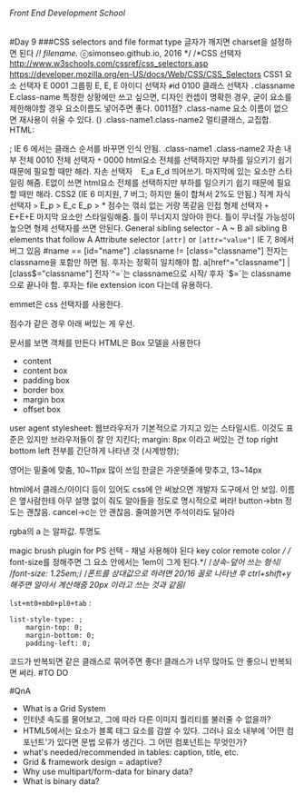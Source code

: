 ###### Front End Development School

#Day 9
###CSS selectors and file format type
글자가 깨지면 charset을 설정하면 된다
/*! filename.* ⓒsimonseo.github.io, 2016 */
/*CSS 선택자 
http://www.w3schools.com/cssref/css_selectors.asp
https://developer.mozilla.org/en-US/docs/Web/CSS/CSS_Selectors
CSS1
	요소 선택자 E
		0001
	그룹핑 E, E, E
	아이디 선택자 `#`id
		0100
	클래스 선택자 `.`classname 
		E.class-name 특정한 상황에만 쓰고 싶으면, 디자인 컨셉이 명확한 경우, 굳이 요소를 제한해야할 경우  요소이름도 넣어주면 좋다. 0011점?
		.class-name 요소 이름이 없으면 재사용이 쉬울 수 있다. ()
		.class-name1.class-name2 멀티클래스, 교집합. HTML: <p class="class-name1 class-name2">; IE 6 에서는 클래스 순서를 바꾸면 인식 안됨.
		.class-name1 .class-name2 자손 내부 전체
		0010
	전체 선택자 `*`
		0000
		html요소 전체를 선택하지만 부하를 일으키기 쉽기 때문에 필요할 때만 해라.
	자손 선택자 ` `
		E_a E_d
		띄어쓰기. 마지막에 있는 요소만 스타일링 해줌.
		E없이 쓰면 html요소 전체를 선택하지만 부하를 일으키기 쉽기 때문에 필요할 때만 해라.
CSS2 (IE 6 미지원, 7 버그; 하지만 둘이 합쳐서 2%도 안됨.)
	직계 자식 선택자 `>`
		E_p > E_c
		E_p > *
		점수는 꺾쇠 없는 거랑 똑같음
	인접 형제 선택자 `+`
		E+E+E
		마지막 요소만 스타일링해줌.
		틀이 무너지지 않아야 한다. 틀이 무너질 가능성이 높으면 형제 선택자를 쓰면 안된다.
	General sibling selector `~`
		A ~ B
		all sibling B elements that follow A
	Attribute selector `[attr]` or `[attr="value"]`
		IE 7, 8에서 버그 있음
		#name == [id="name"]
		.classname != [class="classname"] 전자는 classname을 포함만 하면 됨. 후자는 정확히 일치해야 함.
		a[href^="classname"] | [class$="classname"] 전자`^=`는 classname으로 시작/ 후자 `$=`는 classname으로 끝나야 함. 후자는 file extension icon 다는데 유용하다.


emmet은 css 선택자를 사용한다.

점수가 같은 경우 아래 써있는 게 우선.

문서를 보면 객체를 만든다
HTML은 Box 모델을 사용한다
- content
- content box
- padding box
- border box
- margin box
- offset box

user agent stylesheet: 웹브라우저가 기본적으로 가지고 있는 스타일시트. 이것도 표준은 있지만 브라우저들이 잘 안 지킨다;
margin: 8px 이라고 써있는 건 top right bottom left 전부를 간단하게 나타낸 것 (시계방향);

영어는 밑줄에 맞춤, 10~11px 많이 쓰임
한글은 가운뎃줄에 맞추고, 13~14px

html에서 클래스/아이디 등이 있어도 css에 안 써놨으면 개발자 도구에서 안 보임.
이름은 옆사람한테 아무 설명 없이 줘도 알아들을 정도로 명시적으로 써라! button->btn 정도는 괜찮음. cancel->c는 안 괜찮음.
줄여쓸거면 주석이라도 달아라

rgba의 a 는 알파값. 투명도

magic brush plugin for PS
선택 - 채널 사용해야 된다
key color
remote color
*/
/* font-size를 정해주면 그 요소 안에서는 1em이 그게 된다.*/
	/*상속-덮어 쓰는 형식*/
	/*font-size: 1.25em;*/
	/*폰트를 상대값으로 하려면 20/16 꼴로 나타낸 후 ctrl+shift+y 해주면 알아서 계산해줌 20px 이라고 쓰는 것과 같음*/

`lst+mt0+mb0+pl0+tab` : 
```
list-style-type: ;
	margin-top: 0;
	margin-bottom: 0;
	padding-left: 0;
```
코드가 반복되면 같은 클래스로 묶어주면 좋다! 클래스가 너무 많아도 안 좋으니 반복되면 써라.
#TO DO

#QnA
- What is a Grid System
- 인터넷 속도를 물어보고, 그에 따라 다른 이미지 퀄리티를 불러줄 수 없을까?
- HTML5에서는 <a> 요소가 블록 테그 요소를 감쌀 수 있다. 그러나 요소 내부에 '어떤 컴포넌트'가 있다면 문법 오류가 생긴다. 그 어떤 컴포넌트는 무엇인가?
- what's needed/recommended in tables: caption, title, etc.
- Grid & framework design = adaptive?
- Why use multipart/form-data for binary data?
- What is binary data?
